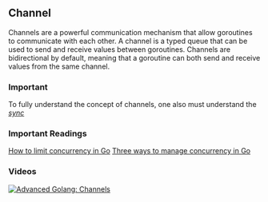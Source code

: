 ## Channel
Channels are a powerful communication mechanism that allow goroutines to communicate with each other. A channel is a typed queue that can be used to send and receive values between goroutines. Channels are bidirectional by default, meaning that a goroutine can both send and receive values from the same channel.


### Important
To fully understand the concept of channels, one also must understand the [*sync*](https://pkg.go.dev/sync)


### Important Readings
[How to limit concurrency in Go](https://www.sobyte.net/post/2022-06/go-limit-concurrency/)
[Three ways to manage concurrency in Go](https://www.sobyte.net/post/2022-06/go-manage-concurrency/)

### Videos
[![Advanced Golang: Channels](https://img.youtube.com/vi/VkGQFFl66X4/0.jpg)](https://www.youtube.com/watch?v=VkGQFFl66X4&t=15)
